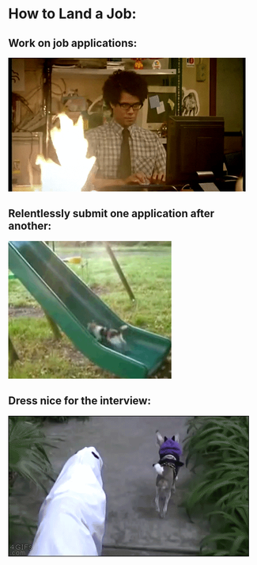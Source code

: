 
# How to Land a Job:

## Work on job applications:

<img src="https://github.com/Mary-Tyler-Moore/readme-gifs/blob/master/random/busy.gif?raw=true" />

<br/>

## Relentlessly submit one application after another:

<img src="https://github.com/Mary-Tyler-Moore/readme-gifs/blob/master/random/fml.gif?raw=true" />

<br/>

## Dress nice for the interview:

<img src="https://github.com/Mary-Tyler-Moore/readme-gifs/blob/master/random/dog.gif?raw=true" />
